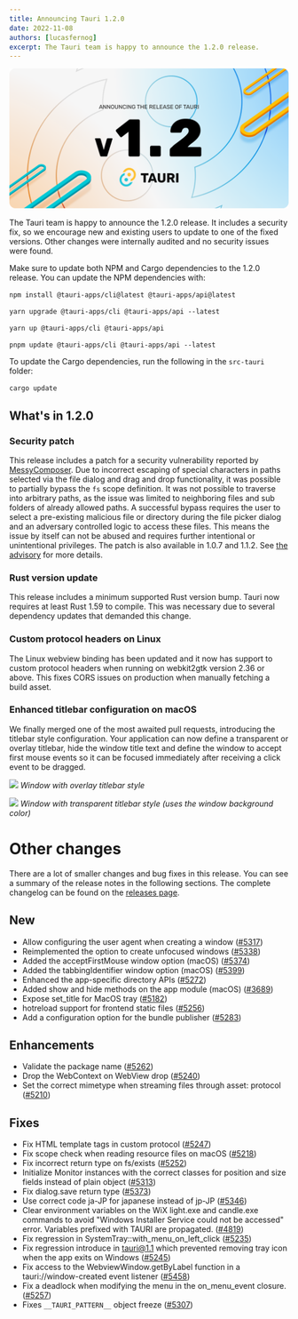 ```yaml
---
title: Announcing Tauri 1.2.0
date: 2022-11-08
authors: [lucasfernog]
excerpt: The Tauri team is happy to announce the 1.2.0 release.
---
```


![Tauri 1.2 Launch Hero Image](./tauri_1_2_images/header.png)

The Tauri team is happy to announce the 1.2.0 release. It includes a security fix, so we encourage new and existing users to update to one of the fixed versions. Other changes were internally audited and no security issues were found.

Make sure to update both NPM and Cargo dependencies to the 1.2.0 release. You can update the NPM dependencies with:

```shell
npm install @tauri-apps/cli@latest @tauri-apps/api@latest
```

```shell
yarn upgrade @tauri-apps/cli @tauri-apps/api --latest
```

```shell
yarn up @tauri-apps/cli @tauri-apps/api
```

```shell
pnpm update @tauri-apps/cli @tauri-apps/api --latest
```

To update the Cargo dependencies, run the following in the `src-tauri` folder:

```shell
cargo update
```

## What's in 1.2.0

### Security patch

This release includes a patch for a security vulnerability reported by [MessyComposer](https://github.com/MessyComposer).
Due to incorrect escaping of special characters in paths selected via the file dialog and drag and drop functionality, it was possible to partially bypass the `fs` scope definition.
It was not possible to traverse into arbitrary paths, as the issue was limited to neighboring files and sub folders of already allowed paths.
A successful bypass requires the user to select a pre-existing malicious file or directory during the file picker dialog and an adversary controlled logic to access these files. This means the issue by itself can not be abused and requires further intentional or unintentional privileges.
The patch is also available in 1.0.7 and 1.1.2. See [the advisory](https://github.com/tauri-apps/tauri/security/advisories/GHSA-q9wv-22m9-vhqh) for more details.

### Rust version update

This release includes a minimum supported Rust version bump. Tauri now requires at least Rust 1.59 to compile. This was necessary due to several dependency updates that demanded this change.

### Custom protocol headers on Linux

The Linux webview binding has been updated and it now has support to custom protocol headers when running on webkit2gtk version 2.36 or above. This fixes CORS issues on production when manually fetching a build asset.

### Enhanced titlebar configuration on macOS

We finally merged one of the most awaited pull requests, introducing the titlebar style configuration. Your application can now define a transparent or overlay titlebar, hide the window title text and define the window to accept first mouse events so it can be focused immediately after receiving a click event to be dragged.

![](https://i.imgur.com/si99QwD.png)
_Window with overlay titlebar style_

![](https://i.imgur.com/uFZzVaM.png)
_Window with transparent titlebar style (uses the window background color)_

# Other changes

There are a lot of smaller changes and bug fixes in this release. You can see a summary of the release notes in the following sections. The complete changelog can be found on the [releases page](https://tauri.app/releases).

## New

- Allow configuring the user agent when creating a window ([#5317](https://github.com/tauri-apps/tauri/pull/5317))
- Reimplemented the option to create unfocused windows ([#5338](https://github.com/tauri-apps/tauri/pull/5338))
- Added the acceptFirstMouse window option (macOS) ([#5374](https://github.com/tauri-apps/tauri/pull/5374))
- Added the tabbingIdentifier window option (macOS) ([#5399](https://github.com/tauri-apps/tauri/pull/5399))
- Enhanced the app-specific directory APIs ([#5272](https://www.github.com/tauri-apps/tauri/pull/5272))
- Added show and hide methods on the app module (macOS) ([#3689](https://www.github.com/tauri-apps/tauri/pull/3689))
- Expose set_title for MacOS tray ([#5182](https://github.com/tauri-apps/tauri/pull/5182))
- hotreload support for frontend static files ([#5256](https://github.com/tauri-apps/tauri/pull/5256))
- Add a configuration option for the bundle publisher ([#5283](https://github.com/tauri-apps/tauri/pull/5283))

## Enhancements

- Validate the package name ([#5262](https://github.com/tauri-apps/tauri/pull/5262))
- Drop the WebContext on WebView drop ([#5240](https://github.com/tauri-apps/tauri/pull/5240))
- Set the correct mimetype when streaming files through asset: protocol ([#5210](https://github.com/tauri-apps/tauri/pull/5210))

## Fixes

- Fix HTML template tags in custom protocol ([#5247](https://github.com/tauri-apps/tauri/pull/5247))
- Fix scope check when reading resource files on macOS ([#5218](https://github.com/tauri-apps/tauri/pull/5218))
- Fix incorrect return type on fs/exists ([#5252](https://github.com/tauri-apps/tauri/pull/5252))
- Initialize Monitor instances with the correct classes for position and size fields instead of plain object ([#5313](https://github.com/tauri-apps/tauri/pull/5314))
- Fix dialog.save return type ([#5373](https://www.github.com/tauri-apps/tauri/pull/5373))
- Use correct code ja-JP for japanese instead of jp-JP ([#5346](https://github.com/tauri-apps/tauri/pull/5346))
- Clear environment variables on the WiX light.exe and candle.exe commands to avoid "Windows Installer Service could not be accessed" error. Variables prefixed with TAURI are propagated. ([#4819](https://github.com/tauri-apps/tauri/pull/4819))
- Fix regression in SystemTray::with_menu_on_left_click ([#5235](https://github.com/tauri-apps/tauri/pull/5235))
- Fix regression introduce in tauri@1.1 which prevented removing tray icon when the app exits on Windows ([#5245](https://www.github.com/tauri-apps/tauri/pull/5245))
- Fix access to the WebviewWindow.getByLabel function in a tauri://window-created event listener ([#5458](https://github.com/tauri-apps/tauri/pull/5458))
- Fix a deadlock when modifying the menu in the on_menu_event closure. ([#5257](https://www.github.com/tauri-apps/tauri/pull/5257))
- Fixes `__TAURI_PATTERN__` object freeze ([#5307](https://github.com/tauri-apps/tauri/pull/5407))
